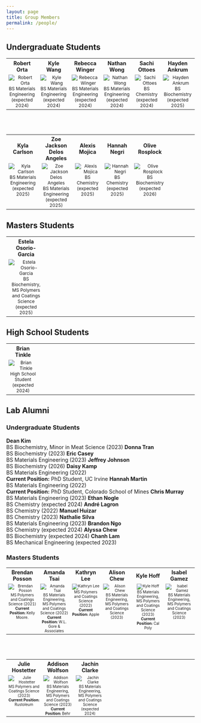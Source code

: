 ```yaml
---
layout: page
title: Group Members
permalink: /people/
---
```


## Undergraduate Students
<table>
  <tr style="font-size: 14px; text-align: center; font-weight: bold">
    <th width="12.5%">Robert Orta</th>
    <th width="12.5%">Kyle Wang</th>
    <th width="12.5%">Rebecca Winger</th>
    <th width="12.5%">Nathan Wong</th>
    <th width="12.5%">Sachi Ottoes</th>
    <th width="12.5%">Hayden Ankrum</th>
  </tr>
  <tr style="vertical-align:top; font-size: 12px; text-align: center"> 
    <td>
      <img src="https://images.pexels.com/photos/585759/pexels-photo-585759.jpeg" alt="Robert Orta" title="Robert Orta"><br>BS Materials Engineering (expected 2024)
    </td>
    <td>
      <img src="https://images.pexels.com/photos/585759/pexels-photo-585759.jpeg" alt="Kyle Wang" title="Kyle Wang"><br>BS Materials Engineering (expected 2024)
    </td>
    <td>
      <img src="https://images.pexels.com/photos/585759/pexels-photo-585759.jpeg" alt="Rebecca Winger" title="Rebecca Winger"><br>BS Materials Engineering (expected 2024)
    </td>
    <td>
      <img src="https://images.pexels.com/photos/585759/pexels-photo-585759.jpeg" alt="Nathan Wong" title="Nathan Wong"><br>BS Materials Engineering (expected 2024)
    </td>
    <td>
      <img src="https://images.pexels.com/photos/585759/pexels-photo-585759.jpeg" alt="Sachi Ottoes" title="Sachi Ottoes"><br>BS Chemistry (expected 2024)
    </td>
    <td>
      <img src="https://images.pexels.com/photos/585759/pexels-photo-585759.jpeg" alt="Hayden Ankrum" title="Hayden Ankrum"><br>BS Biochemistry (expected 2025)
    </td>
  </tr>
</table>
<br>
<br>
<table>
  <tr style="font-size: 14px; text-align: center; font-weight: bold">
    <th width="12.5%">Kyla Carlson</th>
    <th width="12.5%">Zoe Jackson Delos Angeles</th>
    <th width="12.5%">Alexis Mojica</th>
    <th width="12.5%">Hannah Negri</th>
    <th width="12.5%">Olive Rosplock</th>
    <th width="12.5%"></th>
  </tr>
  <tr style="vertical-align:top; font-size: 12px; text-align: center"> 
    <td>
      <img src="https://images.pexels.com/photos/585759/pexels-photo-585759.jpeg" alt="Kyla Carlson" title="Kyla Carlson"><br>BS Materials Engineering (expected 2025)
    </td>
    <td>
      <img src="https://images.pexels.com/photos/585759/pexels-photo-585759.jpeg" alt="Zoe Jackson Delos Angeles" title="Zoe Jackson Delos Angeles"><br>BS Materials Engineering (expected 2025)
    </td>
    <td>
      <img src="https://images.pexels.com/photos/585759/pexels-photo-585759.jpeg" alt="Alexis Mojica" title="Alexis Mojica"><br>BS Chemistry (expected 2025)
    </td>
    <td>
      <img src="https://images.pexels.com/photos/585759/pexels-photo-585759.jpeg" alt="Hannah Negri" title="Hannah Negri"><br>BS Chemistry (expected 2025)
    </td>
    <td>
      <img src="https://images.pexels.com/photos/585759/pexels-photo-585759.jpeg" alt="Olive Rosplock" title="Olive Rosplock"><br>BS Biochemistry (expected 2026)
    </td>
    <td>
    </td>
  </tr>
</table>

## Masters Students
<table>
  <tr style="font-size: 14px; text-align: center; font-weight: bold">
    <th width="12.5%">Estela Osorio-Garcia</th>
    <th width="12.5%"></th>
    <th width="12.5%"></th>
    <th width="12.5%"></th>
    <th width="12.5%"></th>
    <th width="12.5%"></th>
  </tr>
  <tr style="vertical-align:top; font-size: 12px; text-align: center"> 
    <td>
      <img src="https://images.pexels.com/photos/585759/pexels-photo-585759.jpeg" alt="Estela Osorio-Garcia" title="Estela Osorio-Garcia"><br>BS Biochemistry, MS Polymers and Coatings Science (expected 2025)
    </td>
    <td>
    </td>
    <td>
    </td>
    <td>
    </td>
    <td>
    </td>
    <td>
    </td>
  </tr>
</table>

## High School Students
<table>
  <tr style="font-size: 14px; text-align: center; font-weight: bold">
    <th width="12.5%">Brian Tinkle</th>
    <th width="12.5%"></th>
    <th width="12.5%"></th>
    <th width="12.5%"></th>
    <th width="12.5%"></th>
    <th width="12.5%"></th>
  </tr>
  <tr style="vertical-align:top; font-size: 12px; text-align: center"> 
    <td>
      <img src="https://images.pexels.com/photos/585759/pexels-photo-585759.jpeg" alt="Brian Tinkle" title="Brian Tinkle"><br>High School Student (expected 2024)
    </td>
    <td>
    </td>
    <td>
    </td>
    <td>
    </td>
    <td>
    </td>
    <td>
    </td>
  </tr>
</table>

## Lab Alumni
### Undergraduate Students
<b>Dean Kim</b><br>BS Biochemistry, Minor in Meat Science (2023)
<b>Donna Tran</b><br>BS Biochemistry (2023)
<b>Eric Casey</b><br>BS Materials Engineering (2023)
<b>Jeffrey Johnson</b><br>BS Biochemistry (2026)
<b>Daisy Kamp</b><br>BS Materials Engineering (2022)<br><b>Current Position:</b> PhD Student, UC Irvine
<b>Hannah Martin</b><br>BS Materials Engineering (2022)<br><b>Current Position:</b> PhD Student, Colorado School of Mines
<b>Chris Murray</b><br>BS Materials Engineering (2023)
<b>Ethan Nogle</b><br>BS Chemistry (expected 2024)
<b>André Lagron</b><br>BS Chemistry (2022)
<b>Manuel Huizar</b><br>BS Chemistry (2023)
<b>Nathalie Silva</b><br>BS Materials Engineering (2023)
<b>Brandon Ngo</b><br>BS Chemistry (expected 2024)
<b>Alyssa Chew</b><br>BS Biochemistry (expected 2024)
<b>Chanh Lam</b><br>BS Mechanical Engineering (expected 2023)

### Masters Students
<table>
  <tr style="font-size: 14px; text-align: center; font-weight: bold">
    <th width="12.5%">Brendan Posson</th>
    <th width="12.5%">Amanda Tsai</th>
    <th width="12.5%">Kathryn Lee</th>
    <th width="12.5%">Alison Chew</th>
    <th width="12.5%">Kyle Hoff</th>
    <th width="12.5%">Isabel Gamez</th>
  </tr>
  <tr style="vertical-align:top; font-size: 10px; text-align: center"> 
    <td>
      <img src="https://images.pexels.com/photos/585759/pexels-photo-585759.jpeg" alt="Brendan Posson" title="Brendan Posson"><br>MS Polymers and Coatings Science (2021)<br><b>Current Position:</b> Kelly Moore.    
    </td>
    <td>
      <img src="https://images.pexels.com/photos/585759/pexels-photo-585759.jpeg" alt="Amanda Tsai" title="Amanda Tsai"><br>BS Materials Engineering, MS Polymers and Coatings Science (2022)<br><b>Current Position:</b> W.L. Gore & Associates
    </td>
    <td>
      <img src="https://images.pexels.com/photos/585759/pexels-photo-585759.jpeg" alt="Kathryn Lee" title="Kathryn Lee"><br>MS Polymers and Coatings Science (2022)<br><b>Current Position:</b> Apple
    </td>
    <td>
      <img src="https://images.pexels.com/photos/585759/pexels-photo-585759.jpeg" alt="Alison Chew" title="Alison Chew"><br>BS Materials Engineering, MS Polymers and Coatings Science (2023)
    </td>
    <td>
      <img src="https://images.pexels.com/photos/585759/pexels-photo-585759.jpeg" alt="Kyle Hoff" title="Kyle Hoff"><br>BS Materials Engineering, MS Polymers and Coatings Science (2023)<br><b>Current Position:</b> Cal Poly
    </td>
    <td>
      <img src="https://images.pexels.com/photos/585759/pexels-photo-585759.jpeg" alt="Isabel Gamez" title="Isabel Gamez"><br>BS Materials Engineering, MS Polymers and Coatings Science (2023)
    </td>
  </tr>
</table>
<br>
<br>
<table>
  <tr style="font-size: 14px; text-align: center; font-weight: bold">
    <th width="12.5%">Julie Hostetter</th>
    <th width="12.5%">Addison Wolfson</th>
    <th width="12.5%">Jachin Clarke</th>
    <th width="12.5%"></th>
    <th width="12.5%"></th>
    <th width="12.5%"></th>
  </tr>
  <tr style="vertical-align:top; font-size: 10px; text-align: center"> 
    <td>
      <img src="https://images.pexels.com/photos/585759/pexels-photo-585759.jpeg" alt="Julie Hostetter" title="Julie Hostetter"><br>MS Polymers and Coatings Science (2023)<br><b>Current Position:</b> Rustoleum
    </td>
    <td>
      <img src="https://images.pexels.com/photos/585759/pexels-photo-585759.jpeg" alt="Addison Wolfson" title="Addison Wolfson"><br>BS Materials Engineering, MS Polymers and Coatings Science (2023)<br><b>Current Position:</b> Behr
    </td>
    <td>
      <img src="https://images.pexels.com/photos/585759/pexels-photo-585759.jpeg" alt="Jachin Clarke" title="Jachin Clarke"><br>BS Materials Engineering, MS Polymers and Coatings Science (expected 2024)
    </td>
    <td>
    </td>
    <td>
    </td>
    <td>
    </td>
  </tr>
</table>
